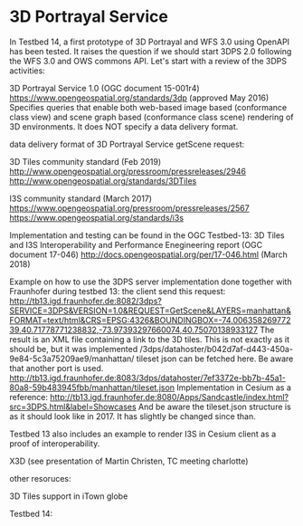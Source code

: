 # 3D Portrayal Service

In Testbed 14, a first prototype of 3D Portrayal and WFS 3.0 using OpenAPI has been tested. It raises the question if we should start 3DPS 2.0 following the WFS 3.0 and OWS commons API. Let's start with a review of the 3DPS activities:

3D Portrayal Service 1.0 (OGC document 15-001r4)
https://www.opengeospatial.org/standards/3dp (approved May 2016)
Specifies queries that enable both web-based image based (conformance class view) and scene graph based (conformance class scene) rendering of 3D environments. It does NOT specify a data delivery format. 

data delivery format of 3D Portrayal Service getScene request:

3D Tiles community standard (Feb 2019)
http://www.opengeospatial.org/pressroom/pressreleases/2946
http://www.opengeospatial.org/standards/3DTiles

I3S community standard (March 2017)
https://www.opengeospatial.org/pressroom/pressreleases/2567
https://www.opengeospatial.org/standards/i3s

Implementation and testing can be found in the OGC Testbed-13: 3D Tiles and I3S Interoperability and Performance Enegineering report (OGC document 17-046)
http://docs.opengeospatial.org/per/17-046.html (March 2018)

Example on how to use the 3DPS server implementation done together with Fraunhofer during testbed 13:
the client send this request:
http://tb13.igd.fraunhofer.de:8082/3dps?SERVICE=3DPS&VERSION=1.0&REQUEST=GetScene&LAYERS=manhattan&FORMAT=text/html&CRS=EPSG:4326&BOUNDINGBOX=-74.00635826977239,40.71778771238832,-73.97393297660074,40.75070138933127
The result is an XML file containing a link to the 3D tiles. This is not exactly as it should be, but it was implemented
/3dps/datahoster/b042d7af-d443-450a-9e84-5c3a75209ae9/manhattan/
tileset json can be fetched here. Be aware that another port is used.
http://tb13.igd.fraunhofer.de:8083/3dps/datahoster/7ef3372e-bb7b-45a1-80a8-59b483945fbb/manhattan/tileset.json
Implementation in Cesium as a reference:
http://tb13.igd.fraunhofer.de:8080/Apps/Sandcastle/index.html?src=3DPS.html&label=Showcases
And be aware the tileset.json structure  is as it should look like in 2017. It has slightly be changed since than.

Testbed 13 also includes an example to render I3S in Cesium client as a proof of interoperability.

X3D 
(see presentation of Martin Christen, TC meeting charlotte)

other resoruces:

3D Tiles support in iTown globe

Testbed 14:



